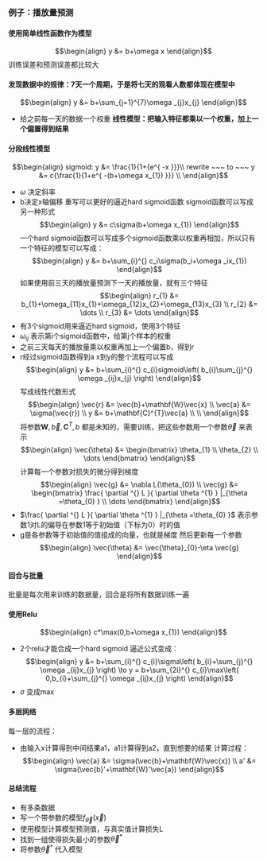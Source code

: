 ### 例子：播放量预测
#### 使用简单线性函数作为模型
$$\begin{align}
y &= b+\omega x
\end{align}$$
训练误差和预测误差都比较大
#### 发现数据中的规律：7天一个周期，于是将七天的观看人数都体现在模型中
$$\begin{align}
y &= b+\sum_{j=1}^{7}\omega _{j}x_{j} 
\end{align}$$
- 给之前每一天的数据一个权重
**线性模型：把输入特征都乘以一个权重，加上一个偏置得到结果**
#### 分段线性模型
$$\begin{align}
sigmoid: y &= \frac{1}{1+{e^{ -x }}}\\ 
rewrite ~~~ to ~~~ y &= c{\frac{1}{1+e^{ -(b+\omega x_{1}) }}} \\
\end{align}$$
- $\omega$ 决定斜率
- b决定x轴偏移
重写可以更好的逼近hard sigmoid函数
sigmoid函数可以写成另一种形式
$$\begin{align}
y &= c\sigma(b+\omega x_{1})
\end{align}$$
一个hard sigmoid函数可以写成多个sigmoid函数乘以权重再相加，所以只有一个特征的模型可以写成：
$$\begin{align}
y &= b+\sum_{i}^{} c_i\sigma(b_i+\omega _ix_{1})
\end{align}$$
如果使用前三天的播放量预测下一天的播放量，就有三个特征
$$\begin{align}
r_{1} &= b_{1}+\omega_{11}x_{1}+\omega_{12}x_{2}+\omega_{13}x_{3} \\
r_{2} &= \dots \\
r_{3} &= \dots
\end{align}$$
- 有3个sigmoid用来逼近hard sigmoid，使用3个特征
- $\omega _{ij}$ 表示第i个sigmoid函数中，给第j个样本的权重
- 之前三天每天的播放量乘以权重再加上一个偏置b，得到r
- r经过sigmoid函数得到a
x到y的整个流程可以写成
$$\begin{align}
y &= b+\sum_{i}^{} c_{i}sigmoid\left( b_{i}\sum_{j}^{} \omega _{ij}x_{j} \right)
\end{align}$$
写成线性代数形式
$$\begin{align}
\vec{r} &= \vec{b}+\mathbf{W}\vec{x} \\
\vec{a} &= \sigma(\vec{r}) \\
y &= b+\mathbf{C}^{T}\vec{a} \\ \\
\end{align}$$
将参数$\mathbf{W},\vec{b},\mathbf{C}^{T},b$ 都是未知的，需要训练，把这些参数用一个参数$\vec{\theta}$ 来表示
$$\begin{align}
\vec{\theta} &= \begin{bmatrix}
\theta_{1} \\
\theta_{2} \\
\dots
\end{bmatrix}
\end{align}$$
计算每一个参数对损失的微分得到梯度
$$\begin{align}
\vec{g} &= \nabla L(\theta_{0}) \\
\vec{g} &= \begin{bmatrix}
\frac{ \partial ^{} L }{ \partial \theta  ^{1} } |_{\theta =\theta_{0} } \\
\dots
\end{bmatrix}
\end{align}$$
- $\frac{ \partial ^{} L }{ \partial \theta  ^{1} } |_{\theta =\theta_{0} }$ 表示参数1对L的偏导在参数1等于初始值（下标为0）时的值
- g是各参数等于初始值的值组成的向量，也就是梯度
然后更新每一个参数 
$$\begin{align}
\vec{\theta} &= \vec{\theta}_{0}-\eta \vec{g}
\end{align}$$
#### 回合与批量
批量是每次用来训练的数据量，回合是将所有数据训练一遍

#### 使用Relu
$$\begin{align}
c*\max(0,b+\omega x_{1})
\end{align}$$
- 2个relu才能合成一个hard sigmoid
逼近公式变成：
$$\begin{align}
y &= b+\sum_{i}^{} c_{i}\sigma\left( b_{i}+\sum_{j}^{} \omega _{ij}x_{j} \right)  
\to y = b+\sum_{2i}^{} c_{i}\max\left( 0,b_{i}+\sum_{j}^{} \omega _{ij}x_{j} \right)
\end{align}$$
- $\sigma$ 变成$\max$ 

#### 多层网络
每一层的流程：
- 由输入x计算得到中间结果a1，a1计算得到a2，直到想要的结果
计算过程：
$$\begin{align}
\vec{a} &= \sigma(\vec{b}+\mathbf{W}\vec{x}) \\
a' &= \sigma(\vec{b}'+\mathbf{W}'\vec{a})
\end{align}$$
#### 总结流程
- 有多条数据
- 写一个带参数的模型$f_{\vec{\theta}}(\vec{x})$ 
- 使用模型计算模型预测值，与真实值计算损失L
- 找到一组使得损失最小的参数$\vec{\theta}^{*}$ 
- 将参数$\vec{\theta}^{*}$ 代入模型